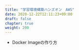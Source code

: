 ```yaml
---
title: "学習環境構築ハンズオン　AWS"
date: 2020-12-22T12:11:23+09:00
draft: false
chapter: true
weight: 200
---
```


*   Docker Imageの作り方


